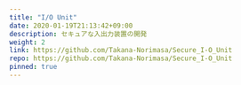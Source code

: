 ```yaml
---
title: "I/O Unit"
date: 2020-01-19T21:13:42+09:00
description: セキュアな入出力装置の開発
weight: 2
link: https://github.com/Takana-Norimasa/Secure_I-O_Unit
repo: https://github.com/Takana-Norimasa/Secure_I-O_Unit
pinned: true
---
```

